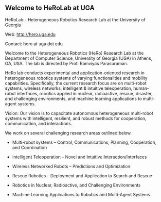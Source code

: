## Welcome to HeRoLab at UGA

HeRoLab - Heterogeneous Robotics Research Lab at the University of Georgia

Web: http://hero.uga.edu

Contact: hero at uga dot edu


Welcome to the Heterogeneous Robotics (HeRo) Research Lab at the Department of Computer Science, University of Georgia (UGA) in Athens, GA, USA. The lab is directed by Prof. Ramviyas Parasuraman.

HeRo lab conducts experimental and application-oriented research in heterogeneous robotics systems of varying functionalities and mobility capabilities. Specifically, the current research focus are on multi-robot systems, wireless networks, intelligent & intuitive teleoperation, human-robot interfaces, robotics applied in nuclear, radioactive, rescue, disaster, and challenging environments, and machine learning applications to multi-agent systems.

Vision: Our vision is to capacitate autonomous heterogeneous multi-robot systems with intelligent, resilient, and robust methods for cooperation, communication, and interactions.

We work on several challenging research areas outlined below.

- Multi-robot systems – Control, Communications, Planning, Cooperation, and Coordination

- Intelligent Teleoperation – Novel and Intuitive Interaction/Interfaces

- Wireless Networked Robots – Predictions and Optimization

- Rescue Robotics – Deployment and Application to Search and Rescue

- Robotics in Nuclear, Radioactive, and Challenging Environments

- Machine Learning Applications to Robotics and Multi-Agent Systems

